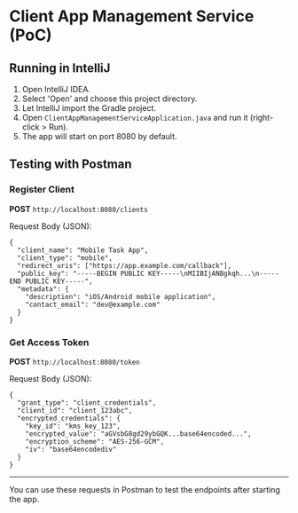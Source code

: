 # Client App Management Service (PoC)

## Running in IntelliJ
1. Open IntelliJ IDEA.
2. Select 'Open' and choose this project directory.
3. Let IntelliJ import the Gradle project.
4. Open `ClientAppManagementServiceApplication.java` and run it (right-click > Run).
5. The app will start on port 8080 by default.

## Testing with Postman

### Register Client
**POST** `http://localhost:8080/clients`

Request Body (JSON):
```
{
  "client_name": "Mobile Task App",
  "client_type": "mobile",
  "redirect_uris": ["https://app.example.com/callback"],
  "public_key": "-----BEGIN PUBLIC KEY-----\nMIIBIjANBgkqh...\n-----END PUBLIC KEY-----",
  "metadata": {
    "description": "iOS/Android mobile application",
    "contact_email": "dev@example.com"
  }
}
```

### Get Access Token
**POST** `http://localhost:8080/token`

Request Body (JSON):
```
{
  "grant_type": "client_credentials",
  "client_id": "client_123abc",
  "encrypted_credentials": {
    "key_id": "kms_key_123",
    "encrypted_value": "aGVsbG8gd29ybGQK...base64encoded...",
    "encryption_scheme": "AES-256-GCM",
    "iv": "base64encodediv"
  }
}
```

---

You can use these requests in Postman to test the endpoints after starting the app. 